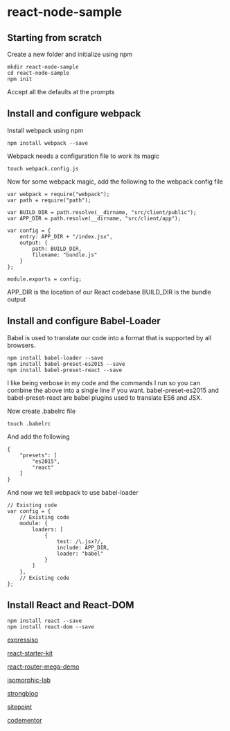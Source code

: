# react-node-sample

## Starting from scratch

Create a new folder and initialize using npm

    mkdir react-node-sample
    cd react-node-sample
    npm init

Accept all the defaults at the prompts

## Install and configure webpack

Install webpack using npm

    npm install webpack --save

Webpack needs a configuration file to work its magic

    touch webpack.config.js

Now for some webpack magic, add the following to the webpack config file

    var webpack = require("webpack");
    var path = require("path");

    var BUILD_DIR = path.resolve(__dirname, "src/client/public");
    var APP_DIR = path.resolve(__dirname, "src/client/app");

    var config = {
        entry: APP_DIR + "/index.jsx",
        output: {
            path: BUILD_DIR,
            filename: "bundle.js"
        }
    };

    module.exports = config;

APP_DIR is the location of our React codebase
BUILD_DIR is the bundle output

## Install and configure Babel-Loader

Babel is used to translate our code into a format that is supported by all browsers.

    npm install babel-loader --save
    npm install babel-preset-es2015 --save
    npm install babel-preset-react --save

I like being verbose in my code and the commands I run so you can combine the above into a single line if you want.
babel-preset-es2015 and babel-preset-react are babel plugins used to translate ES6 and JSX.

Now create .babelrc file

    touch .babelrc

And add the following

    {
        "presets": [
            "es2015",
            "react"
        ]
    }

And now we tell webpack to use babel-loader

    // Existing code
    var config = {
        // Existing code
        module: {
            loaders: [
                {
                    test: /\.jsx?/,
                    include: APP_DIR,
                    loader: "babel"
                }
            ]
        },
        // Existing code
    };

## Install React and React-DOM

    npm install react --save
    npm install react-dom --save

[expressiso](https://github.com/jcreamer898/expressiso)

[react-starter-kit](https://github.com/kriasoft/react-starter-kit)

[react-router-mega-demo](https://github.com/ryanflorence/react-router-mega-demo)

[isomorphic-lab](https://github.com/insin/isomorphic-lab)

[strongblog](https://strongloop.com/strongblog/node-js-react-isomorphic-javascript-why-it-matters/)

[sitepoint](https://www.sitepoint.com/building-a-react-universal-blog-app-a-step-by-step-guide/)

[codementor](https://www.codementor.io/reactjs/tutorial/beginner-guide-setup-reactjs-environment-npm-babel-6-webpack)